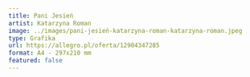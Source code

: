 ```yaml
---
title: Pani Jesień
artist: Katarzyna Roman
image: ../images/pani-jesień-katarzyna-roman-katarzyna-roman.jpeg
type: Grafika
url: https://allegro.pl/oferta/12904347285
format: A4 - 297x210 mm
featured: false
---
```

